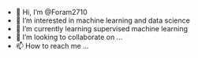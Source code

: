 - 👋 Hi, I’m @Foram2710
- 👀 I’m interested in machine learning and data science
- 🌱 I’m currently learning supervised machine learning
- 💞️ I’m looking to collaborate on ...
- 📫 How to reach me ...

<!---
Foram2710/Foram2710 is a ✨ special ✨ repository because its `README.md` (this file) appears on your GitHub profile.
You can click the Preview link to take a look at your changes.
--->
